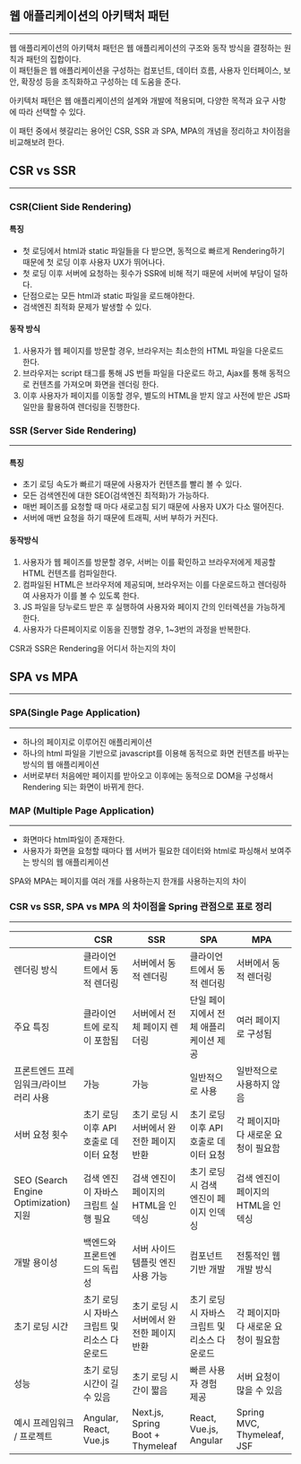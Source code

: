## 웹 애플리케이션의 아키택처 패턴
***
웹 애플리케이션의 아키택처 패턴은 웹 애플리케이션의 구조와 동작 방식을 결정하는 원칙과 패턴의 집합이다. <br>
이 패턴들은 웹 애플리케이션을 구성하는 컴포넌트, 데이터 흐름, 사용자 인터페이스, 보안, 확장성 등을 조직화하고 구성하는 데 도움을 준다.

아키텍처 패턴은 웹 애플리케이션의 설계와 개발에 적용되며, 다양한 목적과 요구 사항에 따라 선택할 수 있다. <br>

이 패턴 중에서 헷갈리는 용어인 CSR, SSR 과 SPA, MPA의 개념을 정리하고 차이점을 비교해보려 한다.

## CSR vs SSR
***
### CSR(Client Side Rendering)
#### 특징
* 첫 로딩에서 html과 static 파일들을 다 받으면, 동적으로 빠르게 Rendering하기 때문에 첫 로딩 이후 사용자 UX가 뛰어나다.
* 첫 로딩 이후 서버에 요청하는 횟수가 SSR에 비해 적기 때문에 서버에 부담이 덜하다.
* 단점으로는 모든 html과 static 파일을 로드해야한다.
* 검색엔진 최적화 문제가 발생할 수 있다.
#### 동작 방식
1. 사용자가 웹 페이지를 방문할 경우, 브라우저는 최소한의 HTML 파일을 다운로드 한다.
2. 브라우저는 script 태그를 통해 JS 번들 파일을 다운로드 하고, Ajax를 통해 동적으로 컨텐츠를 가져오며 화면을 렌더링 한다.
3. 이후 사용자가 페이지를 이동할 경우, 별도의 HTML을 받지 않고 사전에 받은 JS파일만을 활용하여 렌더링을 진행한다.

### SSR (Server Side Rendering)
***
#### 특징
* 초기 로딩 속도가 빠르기 때문에 사용자가 컨텐츠를 빨리 볼 수 있다.
* 모든 검색엔진에 대한 SEO(검색엔진 최적화)가 가능하다.
* 매번 페이즈를 요청할 때 마다 새로고침 되기 때문에 사용자 UX가 다소 떨어진다.
* 서버에 매번 요청을 하기 때문에 트래픽, 서버 부하가 커진다.

#### 동작방식
1. 사용자가 웹 페이즈를 방문할 경우, 서버는 이를 확인하고 브라우저에게 제공할 HTML 컨텐츠를 컴파일한다.
2. 컴파일된 HTML은 브라우저에 제공되며, 브라우저는 이를 다운로드하고 렌더링하여 사용자가 이를 볼 수 있도록 한다.
3. JS 파일을 당누로드 받은 후 실행하여 사용자와 페이지 간의 인터렉션을 가능하게 한다.
4. 사용자가 다른페이지로 이동을 진행할 경우, 1~3번의 과정을 반복한다.

CSR과 SSR은 Rendering을 어디서 하는지의 차이

## SPA vs MPA
***
### SPA(Single Page Application)
***
* 하나의 페이지로 이루어진 애플리케이션
* 하나의 html 파일을 기반으로 javascript를 이용해 동적으로 화면 컨텐츠를 바꾸는 방식의 웹 애플리케이션
* 서버로부터 처음에만 페이지를 받아오고 이후에는 동적으로 DOM을 구성해서 Rendering 되는 화면이 바뀌게 한다.

### MAP (Multiple Page Application)
***
* 화면마다 html파일이 존재한다.
* 사용자가 화면을 요청할 때마다 웹 서버가 필요한 데이터와 html로 파싱해서 보여주는 방식의 웹 애플리케이션

SPA와 MPA는 페이지를 여러 개를 사용하는지 한개를 사용하는지의 차이

### CSR vs SSR, SPA vs MPA 의 차이점을 Spring 관점으로 표로 정리
***

|                            | CSR                         | SSR                         | SPA                         | MPA                         |
|----------------------------|-----------------------------|-----------------------------|-----------------------------|-----------------------------|
| 렌더링 방식                    | 클라이언트에서 동적 렌더링            | 서버에서 동적 렌더링               | 클라이언트에서 동적 렌더링            | 서버에서 동적 렌더링               |
| 주요 특징                     | 클라이언트에 로직이 포함됨             | 서버에서 전체 페이지 렌더링            | 단일 페이지에서 전체 애플리케이션 제공    | 여러 페이지로 구성됨                  |
| 프론트엔드 프레임워크/라이브러리 사용 | 가능                        | 가능                        | 일반적으로 사용               | 일반적으로 사용하지 않음           |
| 서버 요청 횟수                  | 초기 로딩 이후 API 호출로 데이터 요청      | 초기 로딩 시 서버에서 완전한 페이지 반환    | 초기 로딩 이후 API 호출로 데이터 요청      | 각 페이지마다 새로운 요청이 필요함         |
| SEO (Search Engine Optimization) 지원 | 검색 엔진이 자바스크립트 실행 필요 | 검색 엔진이 페이지의 HTML을 인덱싱    | 초기 로딩 시 검색 엔진이 페이지 인덱싱    | 검색 엔진이 페이지의 HTML을 인덱싱    |
| 개발 용이성                     | 백엔드와 프론트엔드의 독립성            | 서버 사이드 템플릿 엔진 사용 가능      | 컴포넌트 기반 개발               | 전통적인 웹 개발 방식                |
| 초기 로딩 시간                  | 초기 로딩 시 자바스크립트 및 리소스 다운로드 | 초기 로딩 시 서버에서 완전한 페이지 반환    | 초기 로딩 시 자바스크립트 및 리소스 다운로드 | 각 페이지마다 새로운 요청이 필요함         |
| 성능                          | 초기 로딩 시간이 길 수 있음              | 초기 로딩 시간이 짧음               | 빠른 사용자 경험 제공              | 서버 요청이 많을 수 있음               |
| 예시 프레임워크 / 프로젝트               | Angular, React, Vue.js             | Next.js, Spring Boot + Thymeleaf               | React, Vue.js, Angular             | Spring MVC, Thymeleaf, JSF               |







































